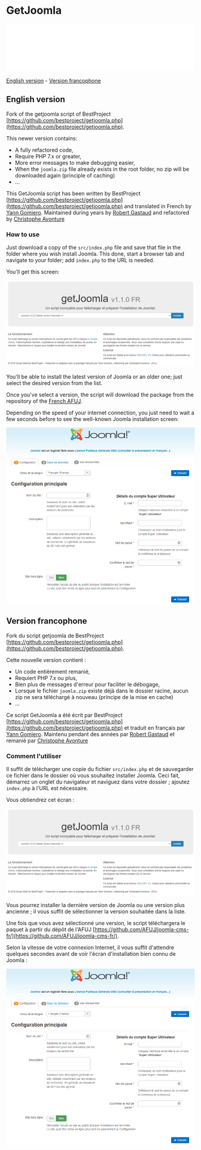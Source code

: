 # GetJoomla

![Banner](./banner.svg)

[English version](#english-version) - [Version francophone](#version-francophone)

## English version

Fork of the getjoomla script of BestProject [https://github.com/bestproject/getjoomla.php](https://github.com/bestproject/getjoomla.php).

This newer version contains:

* A fully refactored code,
* Require PHP 7.x or greater,
* More error messages to make debugging easier,
* When the `joomla.zip` file already exists in the root folder, no zip will be downloaded again (principle of caching)
* ...

This GetJoomla script has been written by BestProject [https://github.com/bestproject/getjoomla.php](https://github.com/bestproject/getjoomla.php) and translated in French by [Yann Gomiero](https://github.com/YGomiero). Maintained during years by [Robert Gastaud](https://www.robertg-conseil.fr/) and refactored by [Christophe Avonture](https://github.com/cavo789)

### How to use

Just download a copy of the `src/index.php` file and save that file in the folder where you wish install Joomla. This done, start a browser tab and navigate to your folder; add `index.php` to the URL is needed.

You'll get this screen:

![Homepage](./images/accueil.png)

You'll be able to install the latest version of Joomla or an older one; just select the desired version from the list.

Once you've select a version, the script will download the package from the repository of the [French AFUJ](https://github.com/AFUJ/joomla-cms-fr/).

Depending on the speed of your internet connection, you just need to wait a few seconds before to see the well-known Joomla installation screen:

![Installation screen](./images/installation.png)

## Version francophone

Fork du script getjoomla de BestProject [https://github.com/bestproject/getjoomla.php](https://github.com/bestproject/getjoomla.php).

Cette nouvelle version contient :

* Un code entièrement remanié,
* Requiert PHP 7.x ou plus,
* Bien plus de messages d'erreur pour faciliter le débogage,
* Lorsque le fichier `joomla.zip` existe déjà dans le dossier racine, aucun zip ne sera téléchargé à nouveau (principe de la mise en cache)
* ...

Ce script GetJoomla a été écrit par BestProject [https://github.com/bestproject/getjoomla.php](https://github.com/bestproject/getjoomla.php) et traduit en français par [Yann Gomiero](https://github.com/YGomiero). Maintenu pendant des années par [Robert Gastaud](https://www.robertg-conseil.fr/) et remanié par [Christophe Avonture](https://github.com/cavo789)

### Comment l'utiliser

Il suffit de télécharger une copie du fichier `src/index.php` et de sauvegarder ce fichier dans le dossier où vous souhaitez installer Joomla. Ceci fait, démarrez un onglet du navigateur et naviguez dans votre dossier ; ajoutez `index.php` à l'URL est nécessaire.

Vous obtiendrez cet écran :

![Page d'accueil](./images/accueil.png)

Vous pourrez installer la dernière version de Joomla ou une version plus ancienne ; il vous suffit de sélectionner la version souhaitée dans la liste.

Une fois que vous avez sélectionné une version, le script téléchargera le paquet à partir du dépôt de l'AFUJ [https://github.com/AFUJ/joomla-cms-fr/](https://github.com/AFUJ/joomla-cms-fr/).

Selon la vitesse de votre connexion Internet, il vous suffit d'attendre quelques secondes avant de voir l'écran d'installation bien connu de Joomla :

![Écran d'installation](./images/installation.png)
